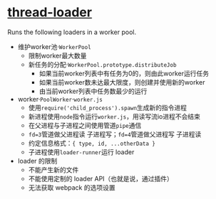 # [thread-loader](https://github.com/webpack-contrib/thread-loader)
Runs the following loaders in a worker pool.

- 维护worker池·`WorkerPool`
    - 限制worker最大数量
    - 新任务的分配·`WorkerPool.prototype.distributeJob`
        - 如果当前worker列表中有任务为0的，则由此worker运行任务
        - 如果当前worker数未达最大限度，则创建并使用新的worker
        - 由当前worker列表中任务数最少的运行
- worker·`PoolWorker`·`worker.js`
    - 使用`require('child_process').spawn`生成新的指令进程
    - 新进程使用`node`指令运行`worker.js`，用读写流io进程不会结束
    - 在父进程与子进程之间使用管道`pipe`通信
    - `fd=3`管道做父进程读 子进程写；`fd=4`管道做父进程写 子进程读
    - 约定信息格式：`{ type, id, ...otherData }`
    - 子进程使用`loader-runner`运行 loader
- loader 的限制
    - 不能产生新的文件
    - 不能使用定制的 loader API（也就是说，通过插件）
    - 无法获取 webpack 的选项设置

